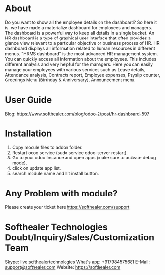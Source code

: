 About
============
Do you want to show all the employee details on the dashboard? So here it is. we have made a materialize dashboard for employees and managers. The dashboard is a powerful way to keep all details in a single bucket. An HR dashboard is a type of graphical user interface that often provides a glance view relevant to a particular objective or business process of HR. HR dashboard displays all information related to human resources in different menus. "HRMS dashboard" is the most advanced HR management system. You can quickly access all information about the employees. This includes different analysis and very helpful for the managers. Here you can easily manage your employees with various services such as Leave details, Attendance analysis, Contracts report, Employee expenses, Payslip counter, Greetings Menu (Birthday & Anniversary), Announcement menu.

User Guide
============
Blog: https://www.softhealer.com/blog/odoo-2/post/hr-dashboard-597

Installation
============
1) Copy module files to addon folder.
2) Restart odoo service (sudo service odoo-server restart).
3) Go to your odoo instance and open apps (make sure to activate debug mode).
4) click on update app list.
5) search module name and hit install button.

Any Problem with module?
=====================================
Please create your ticket here https://softhealer.com/support

Softhealer Technologies Doubt/Inquiry/Sales/Customization Team
=====================================
Skype: live:softhealertechnologies
What's app: +917984575681
E-Mail: support@softhealer.com
Website: https://softhealer.com

